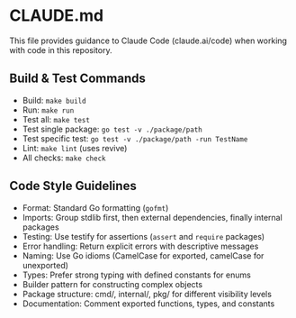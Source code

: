 # CLAUDE.md

This file provides guidance to Claude Code (claude.ai/code) when working with code in this repository.

## Build & Test Commands
- Build: `make build`
- Run: `make run`
- Test all: `make test`
- Test single package: `go test -v ./package/path`
- Test specific test: `go test -v ./package/path -run TestName`
- Lint: `make lint` (uses revive)
- All checks: `make check`

## Code Style Guidelines
- Format: Standard Go formatting (`gofmt`)
- Imports: Group stdlib first, then external dependencies, finally internal packages
- Testing: Use testify for assertions (`assert` and `require` packages)
- Error handling: Return explicit errors with descriptive messages
- Naming: Use Go idioms (CamelCase for exported, camelCase for unexported)
- Types: Prefer strong typing with defined constants for enums
- Builder pattern for constructing complex objects
- Package structure: cmd/, internal/, pkg/ for different visibility levels
- Documentation: Comment exported functions, types, and constants